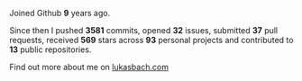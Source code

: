 Joined Github **9** years ago.

Since then I pushed **3581** commits, opened **32** issues, submitted **37** pull requests, received **569** stars across **93** personal projects and contributed to **13** public repositories.

Find out more about me on [lukasbach.com](https://lukasbach.com)

